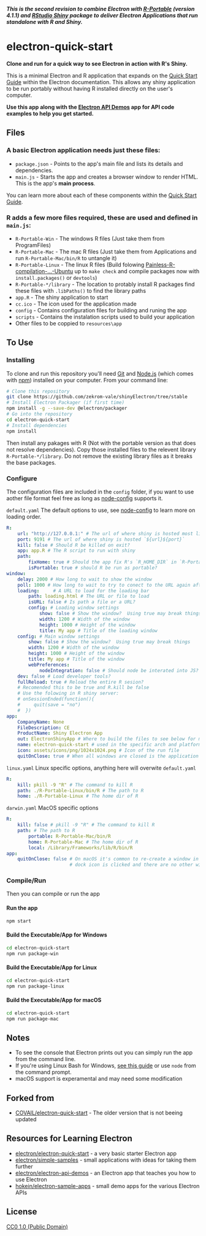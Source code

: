 ***This is the second revision to combine Electron with [R-Portable](https://sourceforge.net/projects/rportable/files/R-Portable/) (version 4.1.1) and [RStudio Shiny](https://cran.r-project.org/web/packages/shiny/index.html) package to deliver Electron Applications that run standalone with R and Shiny.***


# electron-quick-start

**Clone and run for a quick way to see Electron in action with R's Shiny.**

This is a minimal Electron and R application that expands on the [Quick Start Guide](https://electronjs.org/docs/tutorial/quick-start)
within the Electron documentation.  This allows any shiny application to be run portably without having R installed directly on the user's computer.

**Use this app along with the [Electron API Demos](https://electronjs.org/#get-started) app for API code examples to help you get started.**

## Files
### A basic Electron application needs just these files:
- `package.json` - Points to the app's main file and lists its details and dependencies.
- `main.js` - Starts the app and creates a browser window to render HTML. This is the app's **main process**.

You can learn more about each of these components within the [Quick Start Guide](https://electronjs.org/docs/tutorial/quick-start).

### R adds a few more files required, these are used and defined in `main.js`:
- `R-Portable-Win` - The windows R files (Just take them from ProgramFiles)
- `R-Portable-Mac` - The mac R files (Just take them from Applications and run `R-Portable-Mac/bin/R` to untangle it)
- `R-Portable-Linux` - The linux R files (Build folowing [
Painless-R-compilation-...-Ubuntu](https://github.com/Jiefei-Wang/Painless-R-compilation-and-installation-on-Ubuntu) up to `make check` and compile packages now with `install.packages()` or `devtools`)
- `R-Portable-*/library` - The location to protably install R packages find these files with `.libPaths()` to find the library paths
- `app.R` - The shiny application to start
- `cc.ico` - The icon used for the application made
- `config` - Contains configuration files for building and runing the app
- `scripts` - Contains the instalation scripts used to build your application
- Other files to be coppied to `resources\app`


## To Use
### Installing
To clone and run this repository you'll need [Git](https://git-scm.com) and [Node.js](https://nodejs.org/en/download/) (which comes with [npm](http://npmjs.com)) installed on your computer. From your command line:

```bash
# Clone this repository
git clone https://github.com/zekrom-vale/shinyElectron/tree/stable
# Install Electron Packager (if first time)
npm install -g --save-dev @electron/packager
# Go into the repository
cd electron-quick-start
# Install dependencies
npm install
```

Then install any pakages with R (Not with the portable version as that does not resolve dependencies).  Copy those installed files to the relevent library `R-Portable-*/library`.  Do not remove the existing library files as it breaks the base packages.

### Configure
The configuration files are included in the `config` folder, if you want to use aother file format feel free as long as [node-config](https://github.com/node-config/node-config/wiki/Configuration-Files#file-formats) supports it.

`default.yaml` The default options to use, see [node-config](https://github.com/node-config/node-config/wiki/Configuration-Files#file-load-order) to learn more on loading order.
```yaml
R:
    url: "http://127.0.0.1:" # The url of where shiny is hosted most likely the loop back at 127.0.0.1
    port: 9191 # The url of where shiny is hosted `${url}${port}`
    kill: false # Should R be killed on exit?
    app: app.R # The R script to run with shiny
    path:
        fixHome: true # Should the app fix R's `R_HOME_DIR` in `R-Portable-*/R` ignored if isPortable is false
        isPortable: true # should R be run as portable?
window:
    delay: 2000 # How long to wait to show the window
    poll: 1000 # How long to wait to try to conect to the URL again after failing
    loading:     # A URL to load for the loading bar
        path: loading.html # The URL or file to load
        isURL: false # Is path a file or a URL?
        config: # Loading window settings
            show: false # Show the window?  Using true may break things
            width: 1200 # Width of the window
            height: 1000 # Height of the window
            title: My app # Title of the loading window
    config: # Main window settings
        show: false # Show the window?  Using true may break things
        width: 1200 # Width of the window
        height: 1000 # Height of the window
        title: My app # Title of the window
        webPreferences: 
            nodeIntegration: false # Should node be interated into JS?  Not implimented yet
    dev: false # Load developer tools?
    fullReload: true # Reload the entire R sesion?
    # Recomended this to be true and R.kill be false
    # Use the folowing in R shiny server:
    # onSessionEnded(function(){
    #     quit(save = "no")
    #  })
app:
    CompanyName: None
    FileDescription: CE
    ProductName: Shiny Electron App
    out: ElectronShinyApp # Where to build the files to see below for more
    name: electron-quick-start # used in the specific arch and platform build under `${out}/${name}-${platform}-${arch}`
    icon: assets/icons/png/1024x1024.png # Icon of the run file
    quitOnClose: true # When all windows are closed is the application termniated?
```

`linux.yaml` Linux specific options, anything here will overwite `default.yaml`
```yaml
R:
    kill: pkill -9 "R" # The command to kill R
    path: ./R-Portable-Linux/bin/R # The path to R
    home: ./R-Portable-Linux # The home dir of R
```

`darwin.yaml` MacOS specific options
```yaml
R:
    kill: false # pkill -9 "R" # The command to kill R
    path: # The path to R
        portable: R-Portable-Mac/bin/R
        home: R-Portable-Mac # The home dir of R
        local: /Library/Frameworks/lib/R/bin/R 
app:
    quitOnClose: false # On macOS it's common to re-create a window in the app when the
                       # dock icon is clicked and there are no other windows open.
```

### Compile/Run
Then you can compile or run the app

#### Run the app
```bash
npm start
```

#### Build the Executable/App for Windows
```bash
cd electron-quick-start
npm run package-win
```

#### Build the Executable/App for Linux
```bash
cd electron-quick-start
npm run package-linux
```

#### Build the Executable/App for macOS
```bash
cd electron-quick-start
npm run package-mac
```

## Notes
 - To see the console that Electron prints out you can simply run the app from the command line.
 - If you're using Linux Bash for Windows, [see this guide](https://www.howtogeek.com/261575/how-to-run-graphical-linux-desktop-applications-from-windows-10s-bash-shell/) or use `node` from the command prompt.
 - macOS support is experamental and may need some modification

## Forked from
 - [COVAIL/electron-quick-start](https://github.com/COVAIL/electron-quick-start) - The older version that is not beeing updated

## Resources for Learning Electron


- [electron/electron-quick-start](https://github.com/electron/electron-quick-start) - a very basic starter Electron app
- [electron/simple-samples](https://github.com/electron/simple-samples) - small applications with ideas for taking them further
- [electron/electron-api-demos](https://github.com/electron/electron-api-demos) - an Electron app that teaches you how to use Electron
- [hokein/electron-sample-apps](https://github.com/hokein/electron-sample-apps) - small demo apps for the various Electron APIs

## License

[CC0 1.0 (Public Domain)](LICENSE.md)
